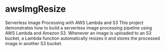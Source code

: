 # awsImgResize
Serverless Image Processing with AWS Lambda and S3 This project demonstrates how to build a serverless image processing pipeline using AWS Lambda and Amazon S3. Whenever an image is uploaded to an S3 bucket, a Lambda function automatically resizes it and stores the processed image in another S3 bucket.
